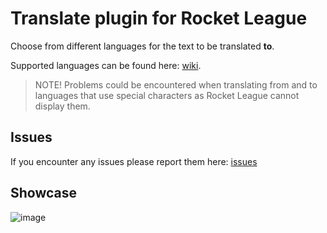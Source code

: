 # Translate plugin for Rocket League

Choose from different languages for the text to be translated **to**.

Supported languages can be found here: [wiki](https://en.wikipedia.org/wiki/List_of_ISO_639_language_codes). 

> NOTE! Problems could be encountered when translating from and to languages that use special characters as Rocket League cannot display them.

## Issues

If you encounter any issues please report them here: [issues](https://github.com/0xleft/trnslt/issues)

## Showcase

![image](https://github.com/0xleft/trnslt/assets/107749872/72831383-8be5-4c6e-8daa-c26c41dedd01)
